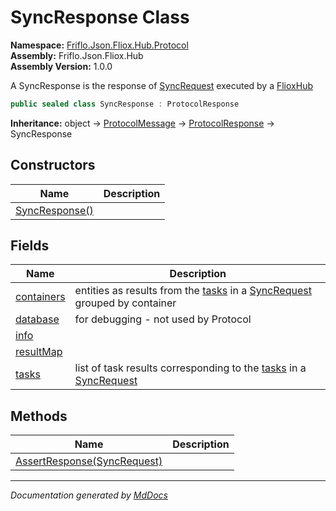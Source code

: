 ﻿<!--  
  <auto-generated>   
    The contents of this file were generated by a tool.  
    Changes to this file may be list if the file is regenerated  
  </auto-generated>   
-->

# SyncResponse Class

**Namespace:** [Friflo.Json.Fliox.Hub.Protocol](../index.md)  
**Assembly:** Friflo.Json.Fliox.Hub  
**Assembly Version:** 1.0.0

A SyncResponse is the response of [SyncRequest](../SyncRequest/index.md) executed by a [FlioxHub](../../Host/FlioxHub/index.md)

```csharp
public sealed class SyncResponse : ProtocolResponse
```

**Inheritance:** object → [ProtocolMessage](../ProtocolMessage/index.md) → [ProtocolResponse](../ProtocolResponse/index.md) → SyncResponse

## Constructors

| Name                                    | Description |
| --------------------------------------- | ----------- |
| [SyncResponse()](constructors/index.md) |             |

## Fields

| Name                               | Description                                                                                                                                      |
| ---------------------------------- | ------------------------------------------------------------------------------------------------------------------------------------------------ |
| [containers](fields/containers.md) | entities as results from the [tasks](../SyncRequest/fields/tasks.md) in a [SyncRequest](../SyncRequest/index.md)            grouped by container |
| [database](fields/database.md)     | for debugging \- not used by Protocol                                                                                                            |
| [info](fields/info.md)             |                                                                                                                                                  |
| [resultMap](fields/resultMap.md)   |                                                                                                                                                  |
| [tasks](fields/tasks.md)           | list of task results corresponding to the [tasks](../SyncRequest/fields/tasks.md) in a [SyncRequest](../SyncRequest/index.md)                    |

## Methods

| Name                                                     | Description |
| -------------------------------------------------------- | ----------- |
| [AssertResponse(SyncRequest)](methods/AssertResponse.md) |             |

___

*Documentation generated by [MdDocs](https://github.com/ap0llo/mddocs)*

